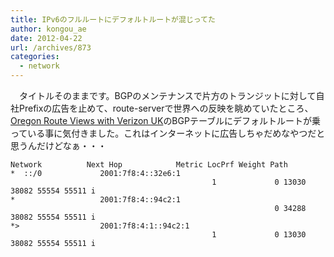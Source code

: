 ```yaml
---
title: IPv6のフルルートにデフォルトルートが混じってた
author: kongou_ae
date: 2012-04-22
url: /archives/873
categories:
  - network
---
```

　タイトルそのままです。BGPのメンテナンスで片方のトランジットに対して自社Prefixの広告を止めて、route-serverで世界への反映を眺めていたところ、<a href="http://cisconet.com/route-server/world_map.html" title="route-server_world_map" target="_blank">Oregon Route Views with Verizon UK</a>のBGPテーブルにデフォルトルートが乗っている事に気付きました。これはインターネットに広告しちゃだめなやつだと思うんだけどなぁ・・・

<pre><code>Network          Next Hop            Metric LocPrf Weight Path
*  ::/0             2001:7f8:4::32e6:1
                                             1             0 13030 38082 55554 55511 i
*                   2001:7f8:4::94c2:1
                                                           0 34288 38082 55554 55511 i
*&gt;                  2001:7f8:4:1::94c2:1
                                             1             0 13030 38082 55554 55511 i
</code></pre>